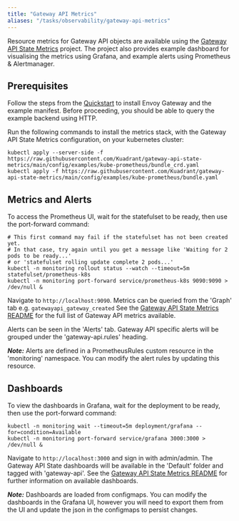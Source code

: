 ```yaml
---
title: "Gateway API Metrics"
aliases: "/tasks/observability/gateway-api-metrics"
---
```


Resource metrics for Gateway API objects are available using the [Gateway API State Metrics][gasm] project.
The project also provides example dashboard for visualising the metrics using Grafana, and example alerts using Prometheus & Alertmanager.

## Prerequisites

Follow the steps from the [Quickstart](../../quickstart) to install Envoy Gateway and the example manifest.
Before proceeding, you should be able to query the example backend using HTTP.

Run the following commands to install the metrics stack, with the Gateway API State Metrics configuration, on your kubernetes cluster:

```shell
kubectl apply --server-side -f https://raw.githubusercontent.com/Kuadrant/gateway-api-state-metrics/main/config/examples/kube-prometheus/bundle_crd.yaml
kubectl apply -f https://raw.githubusercontent.com/Kuadrant/gateway-api-state-metrics/main/config/examples/kube-prometheus/bundle.yaml
```

## Metrics and Alerts

To access the Prometheus UI, wait for the statefulset to be ready, then use the port-forward command:

```shell
# This first command may fail if the statefulset has not been created yet.
# In that case, try again until you get a message like 'Waiting for 2 pods to be ready...'
# or 'statefulset rolling update complete 2 pods...'
kubectl -n monitoring rollout status --watch --timeout=5m statefulset/prometheus-k8s
kubectl -n monitoring port-forward service/prometheus-k8s 9090:9090 > /dev/null &
```

Navigate to `http://localhost:9090`.
Metrics can be queried from the 'Graph' tab e.g. `gatewayapi_gateway_created`
See the [Gateway API State Metrics README][gasm-readme] for the full list of Gateway API metrics available.

Alerts can be seen in the 'Alerts' tab.
Gateway API specific alerts will be grouped under the 'gateway-api.rules' heading.

***Note:*** Alerts are defined in a PrometheusRules custom resource in the 'monitoring' namespace. You can modify the alert rules by updating this resource.

## Dashboards

To view the dashboards in Grafana, wait for the deployment to be ready, then use the port-forward command:

```shell
kubectl -n monitoring wait --timeout=5m deployment/grafana --for=condition=Available
kubectl -n monitoring port-forward service/grafana 3000:3000 > /dev/null &
```

Navigate to `http://localhost:3000` and sign in with admin/admin.
The Gateway API State dashboards will be available in the 'Default' folder and tagged with 'gateway-api'.
See the [Gateway API State Metrics README][gasm-dashboards] for further information on available dashboards.

***Note:*** Dashboards are loaded from configmaps. You can modify the dashboards in the Grafana UI, however you will need to export them from the UI and update the json in the configmaps to persist changes.


[gasm]: https://github.com/Kuadrant/gateway-api-state-metrics
[gasm-readme]: https://github.com/Kuadrant/gateway-api-state-metrics/tree/main#metrics
[gasm-dashboards]: https://github.com/Kuadrant/gateway-api-state-metrics/tree/main#dashboards
